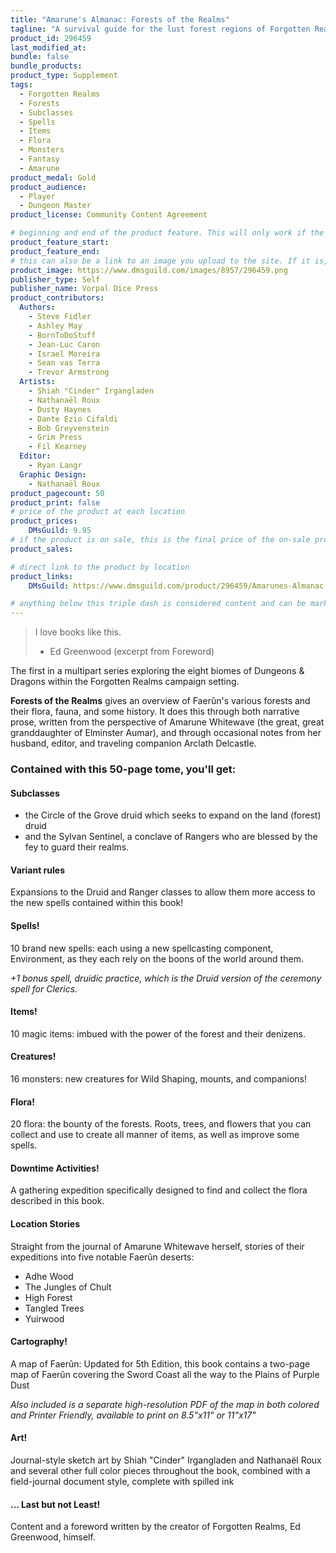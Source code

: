 ```yaml
---
title: "Amarune's Almanac: Forests of the Realms"
tagline: "A survival guide for the lust forest regions of Forgotten Realms"
product_id: 296459
last_modified_at:
bundle: false
bundle_products:
product_type: Supplement
tags:
  - Forgotten Realms
  - Forests
  - Subclasses
  - Spells
  - Items
  - Flora
  - Monsters
  - Fantasy
  - Amarune
product_medal: Gold
product_audience:
  - Player
  - Dungeon Master
product_license: Community Content Agreement

# beginning and end of the product feature. This will only work if the site is updated within several weeks of when the feature is supposed to happen. Making a new post counts as updating.
product_feature_start: 
product_feature_end: 
# this can also be a link to an image you upload to the site. If it is, it must start with a "/" or be a full link
product_image: https://www.dmsguild.com/images/8957/296459.png
publisher_type: Self
publisher_name: Vorpal Dice Press
product_contributors:
  Authors:
    - Steve Fidler
    - Ashley May
    - BornToDoStuff
    - Jean-Luc Caron
    - Israel Moreira
    - Sean vas Terra
    - Trevor Armstrong
  Artists:
    - Shiah "Cinder" Irgangladen
    - Nathanaël Roux
    - Dusty Haynes
    - Dante Ezio Cifaldi
    - Bob Greyvenstein
    - Grim Press
    - Fil Kearney
  Editor:
    - Ryan Langr
  Graphic Design:
    - Nathanaël Roux
product_pagecount: 50
product_print: false
# price of the product at each location
product_prices:
    DMsGuild: 9.95
# if the product is on sale, this is the final price of the on-sale product for each location that it is on sale. The sales % will be calculated and displayed based on the difference between product_prices and product_sales
product_sales:

# direct link to the product by location
product_links:
    DMsGuild: https://www.dmsguild.com/product/296459/Amarunes-Almanac-Forests-of-the-Realms?affiliate_id=1713687

# anything below this triple dash is considered content and can be markup or html. It should be fully HTML compatible as long as your tags are formatted correctly.
---
```

> I love books like this.
> - Ed Greenwood (excerpt from Foreword)

The first in a multipart series exploring the eight biomes of Dungeons & Dragons within the Forgotten Realms campaign setting.

**Forests of the Realms** gives an overview of Faerûn's various forests and their flora, fauna, and some history. It does this through both narrative prose, written from the perspective of Amarune Whitewave (the great, great granddaughter of Elminster Aumar), and through occasional notes from her husband, editor, and traveling companion Arclath Delcastle.

### Contained with this 50-page tome, you'll get:

#### Subclasses
- the Circle of the Grove druid which seeks to expand on the land (forest) druid
- and the Sylvan Sentinel, a conclave of Rangers who are blessed by the fey to guard their realms.

#### Variant rules
Expansions to the Druid and Ranger classes to allow them more access to the new spells contained within this book!

#### Spells!
10 brand new spells: each using a new spellcasting component, Environment, as they each rely on the boons of the world around them.

*+1 bonus spell, druidic practice, which is the Druid version of the ceremony spell for Clerics.*

#### Items!
10 magic items: imbued with the power of the forest and their denizens.

#### Creatures!
16 monsters: new creatures for Wild Shaping, mounts, and companions!

#### Flora!
20 flora: the bounty of the forests. Roots, trees, and flowers that you can collect and use to create all manner of items, as well as improve some spells.

#### Downtime Activities!
A gathering expedition specifically designed to find and collect the flora described in this book.

#### Location Stories
Straight from the journal of Amarune Whitewave herself, stories of their expeditions into five notable Faerûn deserts:
- Adhe Wood
- The Jungles of Chult
- High Forest
- Tangled Trees
- Yuirwood

#### Cartography!
A map of Faerûn: Updated for 5th Edition, this book contains a two-page map of Faerûn covering the Sword Coast all the way to the Plains of Purple Dust

*Also included is a separate high-resolution PDF of the map in both colored and Printer Friendly, available to print on 8.5"x11" or 11"x17"*

#### Art!
Journal-style sketch art by Shiah "Cinder" Irgangladen and Nathanaël Roux and several other full color pieces throughout the book, combined with a field-journal document style, complete with spilled ink

#### ... Last but not Least!

Content and a foreword written by the creator of Forgotten Realms, Ed Greenwood, himself.